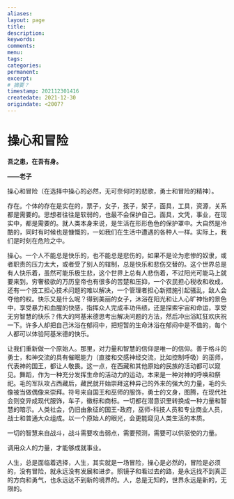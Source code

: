 ```yaml
---
aliases:
layout: page
title:
description:
keywords:
comments:
menu:
tags: 
categories:
permanent: 
excerpt:
# 摘要？
timestamp: 202112301416
createdate: 2021-12-30
origindate: <2007?
---
```

# 操心和冒险

**吾之患，在吾有身。**

**——老子**

操心和冒险（在选择中操心的必然，无可奈何时的悲歌，勇士和冒险的精神）。  
 

存在。个体的存在是实在的，票子，女子，孩子，架子，面具，工具，资源，关系都是需要的。思想者往往是软弱的，也最不会保护自己。面具，文凭，事业，在现实中，都是需要的。就人类本身来说，是生活在形形色色的保护罩中。大自然是冷酷的，同时有时候也是慷慨的，一如我们在生活中遭遇的各种人一样。实际上，我们是时刻在危险之中。

操心。一个人不能总是快乐的，也不能总是悲伤的，如果不是论为悲惨的奴隶，或者职责的压力太大，或者受了别人的辖制，总是快乐和悲伤交替的。这个世界总是有人快乐着，虽然可能乐极生悲，这个世界上总有人悲伤着，不过阳光可能马上就要来到。穷奢极欲的万历皇帝也有很多的苦楚和压抑，一个农民担心税收和收成，还有一个技工担心技术问题的难以解决，一个管理者担心新措施引起骚乱，敌人会夺他的权。快乐又是什么呢？得到美丽的女子，沐浴在阳光和让人心旷神怡的景色中，享受暴力和血腥的快感，指挥众人完成丰功伟绩，还是探索宇宙和命运，享受无穷智慧的快乐？伟大的阿基米德思考出解决问题的方法，然后冲出浴缸狂欢庆祝一下。许多人却把自己沐浴在郁闷中，把短暂的生命沐浴在郁闷中是不值的，每个人都可以体验阿基米德的快乐。

让我们重新做一个原始人。那里，对力量和智慧的信仰是唯一的信仰。善于格斗的勇士，和神交流的具有催眠能力（直接和交感神经交流，比如控制呼吸）的巫师，代表神的国王，都让人敬畏。这一点，在西藏和其他原始的民族的活动都可以窥见。舞蹈，作为一种充分发挥生命的活动力的运动，本来是一种对神的呼唤和祭祀。毛的军队攻占西藏后，藏民就开始崇拜这种异己的外来的强大的力量，毛的头像被当做偶像来崇拜。符号来自国王和巫师的服饰，勇士的文身，图腾，在现代社会则变异成现代服饰，车子，徽标和商标。一切都在潜意识里转换成一种力量和智慧的暗示。人类社会，仍旧由象征的国王-政府，巫师-科技人员和专业商业人员，战士和普通大众组成。以一个原始人的眼光，会更能窥见人类生活的本质。

一切的智慧来自战斗，战斗需要攻击弱点，需要预测，需要可以供驱使的力量。

调用众人的力量，才能够成就事业。

人生，总是面临着选择，人生，其实就是一场冒险，操心是必然的，冒险是必须的，没有冒险，就永远没有发展和进步。照镜子和看过去的路，是永远找不到真正的方向和勇气，也永远达不到新的境界的。人，总是无知的，世界永远是新的，无限的。

